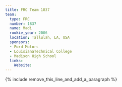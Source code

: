 ```yaml
---
title: FRC Team 1837
team:
  type: FRC
  number: 1837
  name: Madi
  rookie_year: 2006
  location: Tallulah, LA, USA
  sponsors:
  - Ford Motors
  - LouisianaTechnical College
  - Madison High School
  links:
    Website:
---
```


{% include remove_this_line_and_add_a_paragraph %}